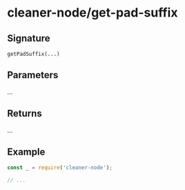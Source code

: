 # cleaner-node/get-pad-suffix

## Signature

`getPadSuffix(...)`

## Parameters

...

## Returns

...

## Example

```javascript
const _ = require('cleaner-node');

// ...
```
